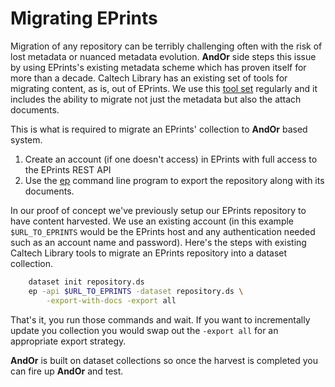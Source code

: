 
# Migrating EPrints

Migration of any repository can be terribly challenging often with the
risk of lost metadata or nuanced metadata evolution. **AndOr** side
steps this issue by using EPrints's existing metadata scheme which
has proven itself for more than a decade. Caltech Library has an
existing set of tools for migrating content, as is, out of EPrints.
We use this [tool set](https://caltechlibrary.github.io/eprinttools)
regularly and it includes the ability to migrate not just the metadata
but also the attach documents.

This is what is required to migrate an EPrints' collection to 
**AndOr** based system.

1. Create an account (if one doesn't access) in EPrints with full access to the EPrints REST API
2. Use the [ep](https://caltechlibrary.github.io/eprinttools/docs/ep/) command line program to export the repository along with its documents.

In our proof of concept we've previously setup our EPrints repository
to have content harvested. We use an existing account (in this
example `$URL_TO_EPRINTS` would be the EPrints host and any authentication needed such as an account name and password).
Here's the steps with existing Caltech Library tools to migrate an
EPrints repository into a dataset collection.

```bash
    dataset init repository.ds
    ep -api $URL_TO_EPRINTS -dataset repository.ds \
        -export-with-docs -export all
```

That's it, you run those commands and wait. If you want to incrementally
update you collection you would swap out the `-export all` for an
appropriate export strategy.

**AndOr** is built on dataset collections so once the harvest is completed
you can fire up **AndOr** and test.

